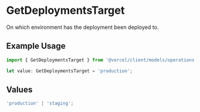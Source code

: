 # GetDeploymentsTarget

On which environment has the deployment been deployed to.

## Example Usage

```typescript
import { GetDeploymentsTarget } from '@vercel/client/models/operations';

let value: GetDeploymentsTarget = 'production';
```

## Values

```typescript
'production' | 'staging';
```
